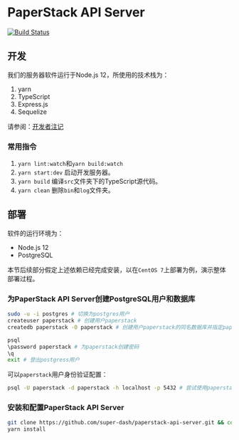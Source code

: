 # PaperStack API Server

[![Build Status](https://travis-ci.com/super-dash/paperstack-api-server.svg?branch=master)](https://travis-ci.com/super-dash/paperstack-api-server)

## 开发

我们的服务器软件运行于Node.js 12，所使用的技术栈为：

1. yarn
2. TypeScript
3. Express.js
4. Sequelize

请参阅：[开发者注记](docs/developer.md)

### 常用指令

1. `yarn lint:watch`和`yarn build:watch`
2. `yarn start:dev` 启动开发服务器。
3. `yarn build` 编译`src`文件夹下的TypeScript源代码。
4. `yarn clean` 删除`bin`和`log`文件夹。

## 部署

软件的运行环境为：

- Node.js 12
- PostgreSQL

本节后续部分假定上述依赖已经完成安装，以在`CentOS 7`上部署为例，演示整体部署过程。

### 为PaperStack API Server创建PostgreSQL用户和数据库

```sh
sudo -u -i postgres # 切换为postgres用户
createuser paperstack # 创建用户paperstack
createdb paperstack -O paperstack # 创建用户paperstack的同名数据库并指定paperstack用户为Owner

psql
\password paperstack # 为paperstack创建密码
\q
exit # 登出postgress用户
```

可以`paperstack`用户身份验证配置：

```sh
psql -U paperstack -d paperstack -h localhost -p 5432 # 尝试使用paperstack用户身份登录
```

### 安装和配置PaperStack API Server

```sh
git clone https://github.com/super-dash/paperstack-api-server.git && cd paperstack-api-server
yarn install
```
